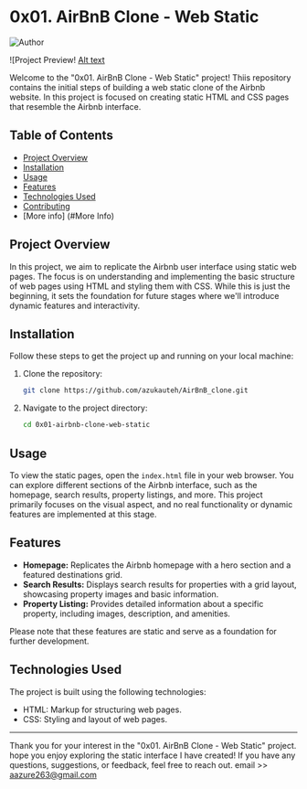 
# 0x01. AirBnB Clone - Web Static                                               
 
 ![Author](https://img.shields.io/badge/Author-Azuka%20Uteh-blue.svg)



![Project Preview!
[Alt text](image-1.png)



Welcome to the "0x01. AirBnB Clone - Web Static" project! Thiis repository contains the initial steps of building a web static clone of the Airbnb website. In this project is focused on creating static HTML and CSS pages that resemble the Airbnb interface.

## Table of Contents

- [Project Overview](#project-overview)
- [Installation](#installation)
- [Usage](#usage)
- [Features](#features)
- [Technologies Used](#technologies-used)
- [Contributing](#contributing)
- [More info] (#More Info)

## Project Overview

In this project, we aim to replicate the Airbnb user interface using static web pages. The focus is on understanding and implementing the basic structure of web pages using HTML and styling them with CSS. While this is just the beginning, it sets the foundation for future stages where we'll introduce dynamic features and interactivity.

## Installation

Follow these steps to get the project up and running on your local machine:

1. Clone the repository:
   ```bash
   git clone https://github.com/azukauteh/AirBnB_clone.git
   ```

2. Navigate to the project directory:
   ```bash
   cd 0x01-airbnb-clone-web-static
   ```

## Usage

To view the static pages, open the `index.html` file in your web browser. You can explore different sections of the Airbnb interface, such as the homepage, search results, property listings, and more. This project primarily focuses on the visual aspect, and no real functionality or dynamic features are implemented at this stage.

## Features

- **Homepage:** Replicates the Airbnb homepage with a hero section and a featured destinations grid.
- **Search Results:** Displays search results for properties with a grid layout, showcasing property images and basic information.
- **Property Listing:** Provides detailed information about a specific property, including images, description, and amenities.

Please note that these features are static and serve as a foundation for further development.

## Technologies Used

The project is built using the following technologies:

- HTML: Markup for structuring web pages.
- CSS: Styling and layout of web pages.

---

Thank you for your interest in the "0x01. AirBnB Clone - Web Static" project. hope you enjoy exploring the static interface I have created! If you have any questions, suggestions, or feedback, feel free to reach out. email >> aazure263@gmail.com
```
